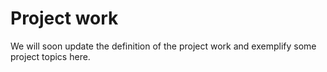# Project work

We will soon update the definition of the project work and exemplify some project topics here.
